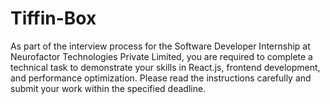 # Tiffin-Box
As part of the interview process for the Software Developer Internship at Neurofactor Technologies Private Limited, you are required to complete a technical task to demonstrate your skills in React.js, frontend development, and performance optimization. Please read the instructions carefully and submit your work within the specified deadline.
